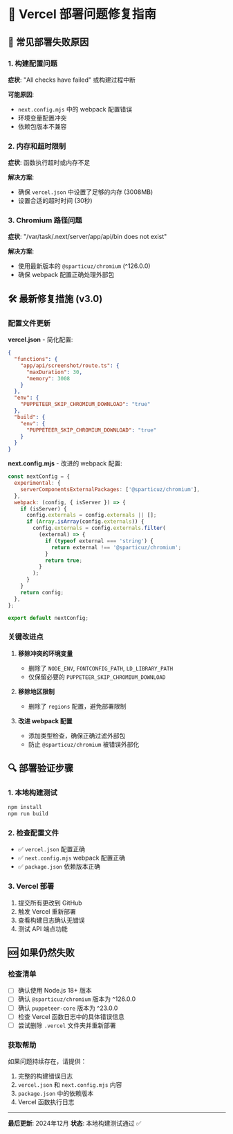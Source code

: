 # 🔧 Vercel 部署问题修复指南

## 🚨 常见部署失败原因

### 1. 构建配置问题
**症状**: "All checks have failed" 或构建过程中断

**可能原因**:
- `next.config.mjs` 中的 webpack 配置错误
- 环境变量配置冲突
- 依赖包版本不兼容

### 2. 内存和超时限制
**症状**: 函数执行超时或内存不足

**解决方案**:
- 确保 `vercel.json` 中设置了足够的内存 (3008MB)
- 设置合适的超时时间 (30秒)

### 3. Chromium 路径问题
**症状**: "/var/task/.next/server/app/api/bin does not exist"

**解决方案**:
- 使用最新版本的 `@sparticuz/chromium` (^126.0.0)
- 确保 webpack 配置正确处理外部包

## 🛠️ 最新修复措施 (v3.0)

### 配置文件更新

**vercel.json** - 简化配置:
```json
{
  "functions": {
    "app/api/screenshot/route.ts": {
      "maxDuration": 30,
      "memory": 3008
    }
  },
  "env": {
    "PUPPETEER_SKIP_CHROMIUM_DOWNLOAD": "true"
  },
  "build": {
    "env": {
      "PUPPETEER_SKIP_CHROMIUM_DOWNLOAD": "true"
    }
  }
}
```

**next.config.mjs** - 改进的 webpack 配置:
```javascript
const nextConfig = {
  experimental: {
    serverComponentsExternalPackages: ['@sparticuz/chromium'],
  },
  webpack: (config, { isServer }) => {
    if (isServer) {
      config.externals = config.externals || [];
      if (Array.isArray(config.externals)) {
        config.externals = config.externals.filter(
          (external) => {
            if (typeof external === 'string') {
              return external !== '@sparticuz/chromium';
            }
            return true;
          }
        );
      }
    }
    return config;
  },
};

export default nextConfig;
```

### 关键改进点

1. **移除冲突的环境变量**
   - 删除了 `NODE_ENV`, `FONTCONFIG_PATH`, `LD_LIBRARY_PATH`
   - 仅保留必要的 `PUPPETEER_SKIP_CHROMIUM_DOWNLOAD`

2. **移除地区限制**
   - 删除了 `regions` 配置，避免部署限制

3. **改进 webpack 配置**
   - 添加类型检查，确保正确过滤外部包
   - 防止 `@sparticuz/chromium` 被错误外部化

## 🔍 部署验证步骤

### 1. 本地构建测试
```bash
npm install
npm run build
```

### 2. 检查配置文件
- ✅ `vercel.json` 配置正确
- ✅ `next.config.mjs` webpack 配置正确
- ✅ `package.json` 依赖版本正确

### 3. Vercel 部署
1. 提交所有更改到 GitHub
2. 触发 Vercel 重新部署
3. 查看构建日志确认无错误
4. 测试 API 端点功能

## 🆘 如果仍然失败

### 检查清单
- [ ] 确认使用 Node.js 18+ 版本
- [ ] 确认 `@sparticuz/chromium` 版本为 ^126.0.0
- [ ] 确认 `puppeteer-core` 版本为 ^23.0.0
- [ ] 检查 Vercel 函数日志中的具体错误信息
- [ ] 尝试删除 `.vercel` 文件夹并重新部署

### 获取帮助
如果问题持续存在，请提供：
1. 完整的构建错误日志
2. `vercel.json` 和 `next.config.mjs` 内容
3. `package.json` 中的依赖版本
4. Vercel 函数执行日志

---

**最后更新**: 2024年12月
**状态**: 本地构建测试通过 ✅